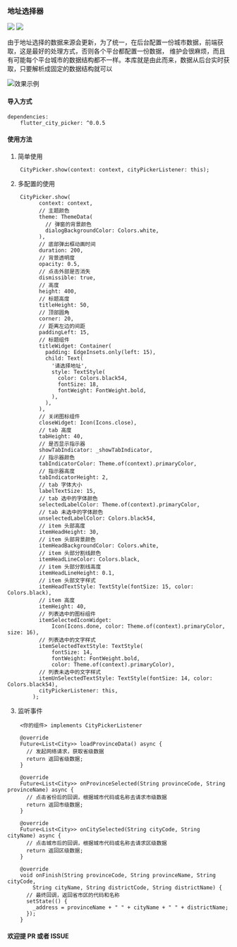 ### 地址选择器

[![](https://img.shields.io/pub/v/flutter_city_picker.svg?color=blue)](https://pub.dev/packages/flutter_city_picker)
[![](https://img.shields.io/github/last-commit/wenchaosong/FlutterCityPicker?color=yellow)](https://github.com/wenchaosong/FlutterCityPicker)

由于地址选择的数据来源会更新，为了统一，在后台配置一份城市数据，前端获取，这是最好的处理方式，否则各个平台都配置一份数据，
维护会很麻烦，而且有可能每个平台城市的数据结构都不一样。本库就是由此而来，数据从后台实时获取，只要解析成固定的数据结构就可以

![效果示例](https://upload-images.jianshu.io/upload_images/9913211-568da87eb465a969.gif)

#### 导入方式

```
dependencies:
    flutter_city_picker: ^0.0.5
```

#### 使用方法

1. 简单使用
```
    CityPicker.show(context: context, cityPickerListener: this);
```

2. 多配置的使用
```
    CityPicker.show(
          context: context,
          // 主题颜色
          theme: ThemeData(
            // 弹窗的背景颜色
            dialogBackgroundColor: Colors.white,
          ),
          // 底部弹出框动画时间
          duration: 200,
          // 背景透明度
          opacity: 0.5,
          // 点击外部是否消失
          dismissible: true,
          // 高度
          height: 400,
          // 标题高度
          titleHeight: 50,
          // 顶部圆角
          corner: 20,
          // 距离左边的间距
          paddingLeft: 15,
          // 标题组件
          titleWidget: Container(
            padding: EdgeInsets.only(left: 15),
            child: Text(
              '请选择地址',
              style: TextStyle(
                color: Colors.black54,
                fontSize: 18,
                fontWeight: FontWeight.bold,
              ),
            ),
          ),
          // 关闭图标组件
          closeWidget: Icon(Icons.close),
          // tab 高度
          tabHeight: 40,
          // 是否显示指示器
          showTabIndicator: _showTabIndicator,
          // 指示器颜色
          tabIndicatorColor: Theme.of(context).primaryColor,
          // 指示器高度
          tabIndicatorHeight: 2,
          // tab 字体大小
          labelTextSize: 15,
          // tab 选中的字体颜色
          selectedLabelColor: Theme.of(context).primaryColor,
          // tab 未选中的字体颜色
          unselectedLabelColor: Colors.black54,
          // item 头部高度
          itemHeadHeight: 30,
          // item 头部背景颜色
          itemHeadBackgroundColor: Colors.white,
          // item 头部分割线颜色
          itemHeadLineColor: Colors.black,
          // item 头部分割线高度
          itemHeadLineHeight: 0.1,
          // item 头部文字样式
          itemHeadTextStyle: TextStyle(fontSize: 15, color: Colors.black),
          // item 高度
          itemHeight: 40,
          // 列表选中的图标组件
          itemSelectedIconWidget:
              Icon(Icons.done, color: Theme.of(context).primaryColor, size: 16),
          // 列表选中的文字样式
          itemSelectedTextStyle: TextStyle(
              fontSize: 14,
              fontWeight: FontWeight.bold,
              color: Theme.of(context).primaryColor),
          // 列表未选中的文字样式
          itemUnSelectedTextStyle: TextStyle(fontSize: 14, color: Colors.black54),
          cityPickerListener: this,
        );
```

3. 监听事件
```
    <你的组件> implements CityPickerListener

    @override
    Future<List<City>> loadProvinceData() async {
      // 发起网络请求，获取省级数据
      return 返回省级数据;
    }

    @override
    Future<List<City>> onProvinceSelected(String provinceCode, String provinceName) async {
      // 点击省份后的回调，根据城市代码或名称去请求市级数据
      return 返回市级数据;
    }

    @override
    Future<List<City>> onCitySelected(String cityCode, String cityName) async {
      // 点击城市后的回调，根据城市代码或名称去请求区级数据
      return 返回区级数据;
    }

    @override
    void onFinish(String provinceCode, String provinceName, String cityCode,
        String cityName, String districtCode, String districtName) {
      // 最终回调，返回省市区的代码和名称
      setState(() {
        _address = provinceName + " " + cityName + " " + districtName;
      });
    }
```

#### 欢迎提 PR 或者 ISSUE
